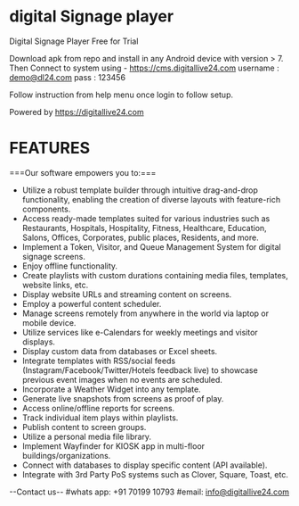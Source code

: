# digital Signage player
Digital Signage Player Free for Trial

Download apk from repo and install in any Android device with version > 7.
Then Connect to system using - 
https://cms.digitallive24.com
username : demo@dl24.com
pass : 123456


Follow instruction from help menu once login to follow setup.

Powered by https://digitallive24.com

 # FEATURES
===Our software empowers you to:===
* Utilize a robust template builder through intuitive drag-and-drop functionality, enabling the creation of diverse layouts with feature-rich components.
* Access ready-made templates suited for various industries such as Restaurants, Hospitals, Hospitality, Fitness, Healthcare, Education, Salons, Offices, Corporates, public places, Residents, and more.
* Implement a Token, Visitor, and Queue Management System for digital signage screens.
* Enjoy offline functionality.
* Create playlists with custom durations containing media files, templates, website links, etc.
* Display website URLs and streaming content on screens.
* Employ a powerful content scheduler.
* Manage screens remotely from anywhere in the world via laptop or mobile device.
* Utilize services like e-Calendars for weekly meetings and visitor displays.
* Display custom data from databases or Excel sheets.
* Integrate templates with RSS/social feeds (Instagram/Facebook/Twitter/Hotels feedback live) to showcase previous event images when no events are scheduled.
* Incorporate a Weather Widget into any template.
* Generate live snapshots from screens as proof of play.
* Access online/offline reports for screens.
* Track individual item plays within playlists.
* Publish content to screen groups.
* Utilize a personal media file library.
* Implement Wayfinder for KIOSK app in multi-floor buildings/organizations.
* Connect with databases to display specific content (API available).
* Integrate with 3rd Party PoS systems such as Clover, Square, Toast, etc.

--Contact us--
#whats app: +91 70199 10793
#email: info@digitallive24.com

